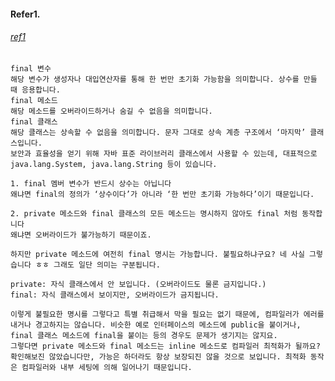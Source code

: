 

#### Refer1.
###### [ref1](https://djkeh.github.io/articles/Why-should-final-member-variables-be-conventionally-static-in-Java-kor/)

```
final 변수
해당 변수가 생성자나 대입연산자를 통해 한 번만 초기화 가능함을 의미합니다. 상수를 만들 때 응용합니다.
final 메소드
해당 메소드를 오버라이드하거나 숨길 수 없음을 의미합니다.
final 클래스
해당 클래스는 상속할 수 없음을 의미합니다. 문자 그대로 상속 계층 구조에서 ‘마지막’ 클래스입니다.
보안과 효율성을 얻기 위해 자바 표준 라이브러리 클래스에서 사용할 수 있는데, 대표적으로 java.lang.System, java.lang.String 등이 있습니다.
```

```
1. final 멤버 변수가 반드시 상수는 아닙니다
왜냐면 final의 정의가 ‘상수이다’가 아니라 ‘한 번만 초기화 가능하다’이기 때문입니다. 
```

```
2. private 메소드와 final 클래스의 모든 메소드는 명시하지 않아도 final 처럼 동작합니다
왜냐면 오버라이드가 불가능하기 때문이죠.

하지만 private 메소드에 여전히 final 명시는 가능합니다. 불필요하냐구요? 네 사실 그렇습니다 ㅎㅎ 그래도 일단 의미는 구분됩니다.

private: 자식 클래스에서 안 보입니다. (오버라이드도 물론 금지입니다.)
final: 자식 클래스에서 보이지만, 오버라이드가 금지됩니다.

이렇게 불필요한 명시를 그렇다고 특별 취급해서 막을 필요는 없기 때문에, 컴파일러가 에러를 내거나 경고하지는 않습니다. 비슷한 예로 인터페이스의 메소드에 public을 붙이거나, final 클래스 메소드에 final을 붙이는 등의 경우도 문제가 생기지는 않지요.
그렇다면 private 메소드와 final 메소드는 inline 메소드로 컴파일러 최적화가 될까요? 확인해보진 않았습니다만, 가능은 하더라도 항상 보장되진 않을 것으로 보입니다. 최적화 동작은 컴파일러와 내부 세팅에 의해 일어나기 때문입니다.

```
